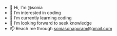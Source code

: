 - 👋 Hi, I’m @sonia
- 👀 I’m interested in coding
- 🌱 I’m currently learning coding
- 💞️ I’m looking forward to seek knowledge
- 📫 Reach me through soniasonapuram@gmail.com
  
  

<!---
soniasonapuram/soniasonapuram is a ✨ special ✨ repository because its `README.md` (this file) appears on your GitHub profile.
You can click the Preview link to take a look at your changes.
--->

